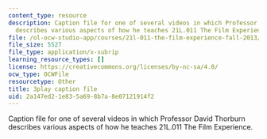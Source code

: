 ```yaml
---
content_type: resource
description: Caption file for one of several videos in which Professor David Thorburn
  describes various aspects of how he teaches 21L.011 The Film Experience.
file: /ol-ocw-studio-app/courses/21l-011-the-film-experience-fall-2013/2a147ed21e835a698b7a8e07121914f2_e0pgB4jWUjA.vtt
file_size: 5527
file_type: application/x-subrip
learning_resource_types: []
license: https://creativecommons.org/licenses/by-nc-sa/4.0/
ocw_type: OCWFile
resourcetype: Other
title: 3play caption file
uid: 2a147ed2-1e83-5a69-8b7a-8e07121914f2
---
```

Caption file for one of several videos in which Professor David Thorburn describes various aspects of how he teaches 21L.011 The Film Experience.